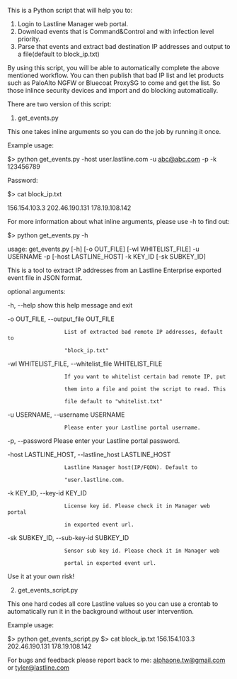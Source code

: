 This is a Python script that will help you to:

1. Login to Lastline Manager web portal.
2. Download events that is Command&Control and with infection level priority.
3. Parse that events and extract bad destination IP addresses and output to a file(default to block_ip.txt)

By using this script, you will be able to automatically complete the above mentioned workflow. You can then publish that bad IP list and let products such as PaloAlto NGFW or Bluecoat ProxySG to come and get the list. So those inlince security devices and import and do blocking automatically.

There are two version of this script:

1. get_events.py

This one takes inline arguments so you can do the job by running it once.

Example usage:

$> python get_events.py -host user.lastline.com -u abc@abc.com -p -k 123456789

Password: 

$> cat block_ip.txt

156.154.103.3
202.46.190.131
178.19.108.142

For more information about what inline arguments, please use -h to find out:

$> python get_events.py -h

usage: get_events.py [-h] [-o OUT_FILE] [-wl WHITELIST_FILE] -u USERNAME -p [-host LASTLINE_HOST] -k KEY_ID [-sk SUBKEY_ID]

This is a tool to extract IP addresses from an Lastline Enterprise exported event file in JSON format.

optional arguments:


-h, --help            show this help message and exit

-o OUT_FILE, --output_file OUT_FILE

                      List of extracted bad remote IP addresses, default to

                      "block_ip.txt"

-wl WHITELIST_FILE, --whitelist_file WHITELIST_FILE

                      If you want to whitelist certain bad remote IP, put

                      them into a file and point the script to read. This

                      file default to "whitelist.txt"

-u USERNAME, --username USERNAME

                      Please enter your Lastline portal username.

-p, --password        Please enter your Lastline portal password.

-host LASTLINE_HOST, --lastline_host LASTLINE_HOST

                      Lastline Manager host(IP/FQDN). Default to

                      "user.lastline.com.

-k KEY_ID, --key-id KEY_ID

                      License key id. Please check it in Manager web portal

                      in exported event url.

-sk SUBKEY_ID, --sub-key-id SUBKEY_ID

                      Sensor sub key id. Please check it in Manager web

                      portal in exported event url.

Use it at your own risk!

2. get_events_script.py

This one hard codes all core Lastline values so you can use a crontab to automatically run it in the background without user intervention. 

Example usage:

$> python get_events_script.py
$> cat block_ip.txt 
156.154.103.3
202.46.190.131
178.19.108.142

For bugs and feedback please report back to me:
alphaone.tw@gmail.com or tyler@lastline.com